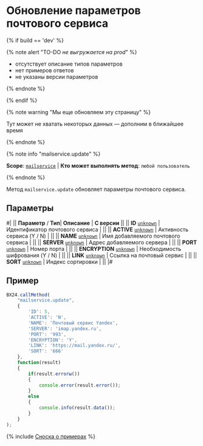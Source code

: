 # Обновление параметров почтового сервиса

{% if build == 'dev' %}

{% note alert "TO-DO _не выгружается на prod_" %}

- отсутствует описание типов параметров
- нет примеров ответов
- не указаны версии параметров

{% endnote %}

{% endif %}

{% note warning "Мы еще обновляем эту страницу" %}

Тут может не хватать некоторых данных — дополним в ближайшее время

{% endnote %}

{% note info "mailservice.update" %}

**Scope**: [`mailservice`](../scopes/permissions.md) | **Кто может выполнять метод**: `любой пользователь`

{% endnote %}

Метод `mailservice.update` обновляет параметры почтового сервиса.

## Параметры

#|
||  **Параметр** / **Тип**| **Описание** | **С версии** ||
|| **ID**
[`unknown`](../data-types.md) | Идентификатор почтового сервиса | ||
|| **ACTIVE**
[`unknown`](../data-types.md) | Активность сервиса (Y / N) | ||
|| **NAME**
[`unknown`](../data-types.md) | Имя добавляемого почтового сервиса | ||
|| **SERVER**
[`unknown`](../data-types.md) | Адрес добавляемого сервера | ||
|| **PORT**
[`unknown`](../data-types.md) | Номер порта | ||
|| **ENCRYPTION**
[`unknown`](../data-types.md) | Необходимость шифрования (Y / N) | ||
|| **LINK**
[`unknown`](../data-types.md) | Ссылка на почтовый сервис | ||
|| **SORT**
[`unknown`](../data-types.md) | Индекс сортировки | ||
|#

## Пример

```js
BX24.callMethod(
    "mailservice.update",
    {
        'ID': 5,
        'ACTIVE': 'N',
        'NAME': 'Почтовый сервис Yandex',
        'SERVER': 'imap.yandex.ru',
        'PORT': '993',
        'ENCRYPTION': 'Y',
        'LINK': 'https://mail.yandex.ru/',
        'SORT': '666'
    },
    function(result)
    {
        if(result.errorы())
        {
            console.error(result.error());
        }
        else
        {
            console.info(result.data());
        }
    }
);
```
{% include [Сноска о примерах](../../_includes/examples.md) %}